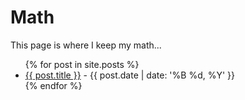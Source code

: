 # Math
This page is where I keep my math...

<ul>
  {% for post in site.posts %}
    <li>
      <a href="{{ post.url }}">{{ post.title }}</a> - {{ post.date | date: '%B %d, %Y' }}
    </li>
  {% endfor %}
</ul>
